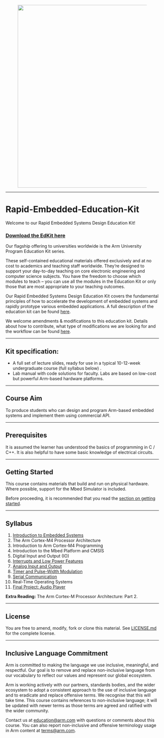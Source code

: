 
<figure>
<img src="Materials/img/ARM_University_WEP.png" width="600px">
</figure>

---

# Rapid-Embedded-Education-Kit

Welcome to our Rapid Embedded Systems Design Education Kit!

### [Download the EdKit here](https://github.com/arm-university/Rapid-Embedded-Education-Kit/archive/refs/heads/main.zip)

Our flagship offering to universities worldwide is the Arm University Program Education Kit series.

These self-contained educational materials offered exclusively and at no cost to academics and teaching staff worldwide. They’re designed to support your day-to-day teaching on core electronic engineering and computer science subjects. You have the freedom to choose which modules to teach – you can use all the modules in the Education Kit or only those that are most appropriate to your teaching outcomes.

Our Rapid Embedded Systems Design Education Kit covers the fundamental principles of how to accelerate the development of embedded systems and rapidly prototype various embedded applications. A full description of the education kit can be found [here](https://www.arm.com/resources/education/education-kits/rapid-embedded-systems). 

We welcome amendments & modifications to this education kit. Details about how to contribute, what type of modifications we are looking for and the workflow can be found [here](https://github.com/arm-university/Rapid-Embedded-Education-Kit/tree/main/Contributions_and_Modifications).

---

 ## Kit specification:

* A full set of lecture slides, ready for use in a typical 10-12-week undergraduate course (full syllabus below) .
* Lab manual with code solutions for faculty. Labs are based on low-cost but powerful Arm-based hardware platforms. 

---

## Course Aim
To produce students who can design and program Arm-based embedded systems and implement them using commercial API.

---

## Prerequisites
It is assumed the learner has understood the basics of programming in C / C++. It is also helpful to have some basic knowledge of electrical circuits.

---

## Getting Started
This course contains materials that build and run on physical hardware. Where possible, support for the Mbed Simulator is included.

Before proceeding, it is recommended that you read the [section on getting started](Materials/Getting_Started/README.MD).

---

## Syllabus
1. [Introduction to Embedded Systems](/Materials/Module_1/README.md)
1. The Arm Cortex-M4 Processor Architecture
1. Introduction to Arm Cortex-M4 Programming
1. Introduction to the Mbed Platform and CMSIS
1. Digital Input and Output (IO)
1. [Interrupts and Low Power Features](Materials/Module_6/README.md)
1. [Analog Input and Output](Materials/Module_7/README.md)
1. [Timer and Pulse-Width Modulation](Materials/Module_8/README.md)
1. [Serial Communication](Materials/Module_9/README.md)
1. Real-Time Operating Systems
1. [Final Project: Audio Player](Materials/Module_11/README.md)

**Extra Reading:** The Arm Cortex-M Processor Architecture: Part 2.

---

## License
You are free to amend, modify, fork or clone this material. See [LICENSE.md](https://github.com/arm-university/Rapid-Embedded-Education-Kit/blob/main/License/LICENSE.md) for the complete license.

---

## Inclusive Language Commitment
Arm is committed to making the language we use inclusive, meaningful, and respectful. Our goal is to remove and replace non-inclusive language from our vocabulary to reflect our values and represent our global ecosystem.
 
Arm is working actively with our partners, standards bodies, and the wider ecosystem to adopt a consistent approach to the use of inclusive language and to eradicate and replace offensive terms. We recognise that this will take time. This course contains references to non-inclusive language; it will be updated with newer terms as those terms are agreed and ratified with the wider community. 
 
Contact us at education@arm.com with questions or comments about this course. You can also report non-inclusive and offensive terminology usage in Arm content at terms@arm.com.
